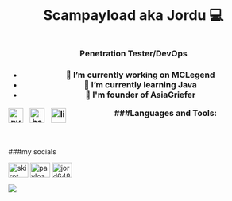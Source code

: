 <h1 align="center">Scampayload aka Jordu 💻<h1 align="center">  

<h3 align="center">Penetration Tester/DevOps<h3 align="center"> 

<ul>
  <li>🔭 I’m currently working on MCLegend</li>
  <li>🌱 I’m currently learning Java</li>
  <li>👤 I'm founder of AsiaGriefer</li>
</ul>

###Languages and Tools:
<img align="left" alt="python" width="30px" style="padding-right:10px;" src="https://cdn.jsdelivr.net/gh/devicons/devicon/icons/python/python-original.svg" />
<img align="left" alt="bash" width="30px" style="padding-right:10px;" src="https://cdn.jsdelivr.net/gh/devicons/devicon/icons/bash/bash-original.svg" /> 
<img align="left" alt="linux" width="30px" style="padding-right:10px;" src="https://cdn.jsdelivr.net/gh/devicons/devicon/icons/linux/linux-original.svg" />  
<br /> 
#

###my socials
<p align="left">
<a href="https://www.facebook.com/skirpt/" target="blank"><img align="center" src="https://cdn.jsdelivr.net/gh/devicons/devicon/icons/facebook/facebook-original.svg" alt="skirpt" height="30" width="40" /></a>
<a href="https://www.youtube.com/c/@payloaduwu" target="blank"><img align="center" src="https://raw.githubusercontent.com/rahuldkjain/github-profile-readme-generator/master/src/images/icons/Social/youtube.svg" alt="payloaduwu" height="30" width="40" /></a>
<a href="https://discord.gg/sZj3zXynzX" target="blank"><img align="center" src="https://raw.githubusercontent.com/rahuldkjain/github-profile-readme-generator/master/src/images/icons/Social/discord.svg" alt="jord6484" height="30" width="40" /></a>
</p>
<img src="https://discord.c99.nl/widget/theme-1/1039195476093849660.png" />
